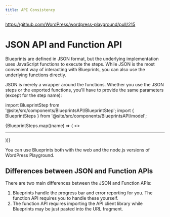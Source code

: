 ```yaml
---
title: API Consistency
---
```


https://github.com/WordPress/wordpress-playground/pull/215

# JSON API and Function API

Blueprints are defined in JSON format, but the underlying implementation uses JavaScript functions to execute the steps. While JSON is the most convenient way of interacting with Blueprints, you can also use the underlying functions directly.

JSON is merely a wrapper around the functions. Whether you use the JSON steps or the exported functions, you'll have to provide the same parameters (except for the step name):

import BlueprintStep from '@site/src/components/BlueprintsAPI/BlueprintStep';
import { BlueprintSteps } from '@site/src/components/BlueprintsAPI/model';

<span>{BlueprintSteps.map((name) => (
<>
<BlueprintStep name={name} key={name} />

<hr/>
</>
))}</span>

You can use Blueprints both with the web and the node.js versions of WordPress Playground.

## Differences between JSON and Function APIs

There are two main differences between the JSON and Function APIs:

1. Blueprints handle the progress bar and error reporting for you. The function API requires you to handle these yourself.
2. The function API requires importing the API client library while Blueprints may be just pasted into the URL fragment.
